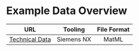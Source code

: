 # Example Data Overview

| URL                                                                                                       | Tooling         | File Format     |
| :-------------------------------------------------------------------------------------------------------: | :-------------: | :-------------: |
| [Technical Data](https://circle-demonstrator.github.io/example-data/siemens-nx_matml_technical-data.xml)  | Siemens NX      | MatML           |
